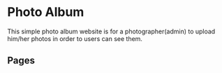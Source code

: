 # Photo Album
This simple photo album website is for a photographer(admin) to upload him/her photos in order to users can see them.
<h2>Pages</h2>

